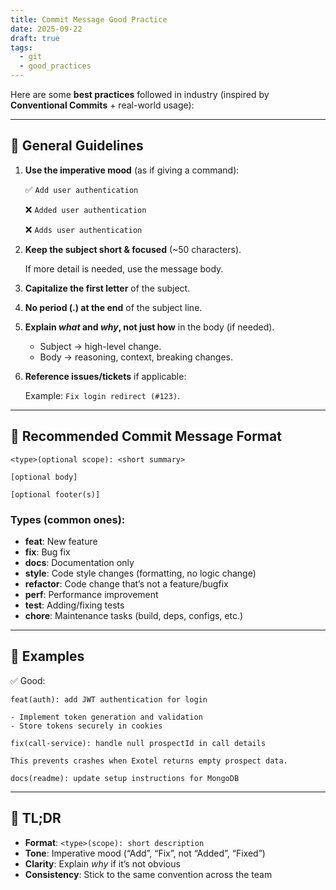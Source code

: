 ```yaml
---
title: Commit Message Good Practice
date: 2025-09-22
draft: true
tags:
  - git
  - good_practices
---
```


Here are some **best practices** followed in industry (inspired by **Conventional Commits** + real-world usage):

---

## 🔹 General Guidelines

1. **Use the imperative mood** (as if giving a command):
    
    ✅ `Add user authentication`
    
    ❌ `Added user authentication`
    
    ❌ `Adds user authentication`
    
2. **Keep the subject short & focused** (~50 characters).
    
    If more detail is needed, use the message body.
    
3. **Capitalize the first letter** of the subject.
4. **No period (.) at the end** of the subject line.
5. **Explain *what* and *why*, not just how** in the body (if needed).
    - Subject → high-level change.
    - Body → reasoning, context, breaking changes.
6. **Reference issues/tickets** if applicable:
    
    Example: `Fix login redirect (#123)`.
    

---

## 🔹 Recommended Commit Message Format

```
<type>(optional scope): <short summary>

[optional body]

[optional footer(s)]

```

### Types (common ones):

- **feat**: New feature
- **fix**: Bug fix
- **docs**: Documentation only
- **style**: Code style changes (formatting, no logic change)
- **refactor**: Code change that’s not a feature/bugfix
- **perf**: Performance improvement
- **test**: Adding/fixing tests
- **chore**: Maintenance tasks (build, deps, configs, etc.)

---

## 🔹 Examples

✅ Good:

```
feat(auth): add JWT authentication for login

- Implement token generation and validation
- Store tokens securely in cookies

```

```
fix(call-service): handle null prospectId in call details

This prevents crashes when Exotel returns empty prospect data.

```

```
docs(readme): update setup instructions for MongoDB

```

---

## 🔹 TL;DR

- **Format**: `<type>(scope): short description`
- **Tone**: Imperative mood (“Add”, “Fix”, not “Added”, “Fixed”)
- **Clarity**: Explain *why* if it’s not obvious
- **Consistency**: Stick to the same convention across the team